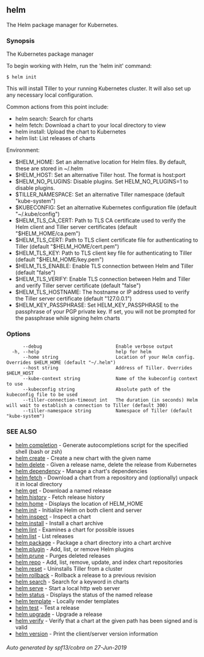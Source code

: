 ## helm

The Helm package manager for Kubernetes.

### Synopsis

The Kubernetes package manager

To begin working with Helm, run the 'helm init' command:

	$ helm init

This will install Tiller to your running Kubernetes cluster.
It will also set up any necessary local configuration.

Common actions from this point include:

- helm search:    Search for charts
- helm fetch:     Download a chart to your local directory to view
- helm install:   Upload the chart to Kubernetes
- helm list:      List releases of charts

Environment:

- $HELM_HOME:           Set an alternative location for Helm files. By default, these are stored in ~/.helm
- $HELM_HOST:           Set an alternative Tiller host. The format is host:port
- $HELM_NO_PLUGINS:     Disable plugins. Set HELM_NO_PLUGINS=1 to disable plugins.
- $TILLER_NAMESPACE:    Set an alternative Tiller namespace (default "kube-system")
- $KUBECONFIG:          Set an alternative Kubernetes configuration file (default "~/.kube/config")
- $HELM_TLS_CA_CERT:    Path to TLS CA certificate used to verify the Helm client and Tiller server certificates (default "$HELM_HOME/ca.pem")
- $HELM_TLS_CERT:       Path to TLS client certificate file for authenticating to Tiller (default "$HELM_HOME/cert.pem")
- $HELM_TLS_KEY:        Path to TLS client key file for authenticating to Tiller (default "$HELM_HOME/key.pem")
- $HELM_TLS_ENABLE:     Enable TLS connection between Helm and Tiller (default "false")
- $HELM_TLS_VERIFY:     Enable TLS connection between Helm and Tiller and verify Tiller server certificate (default "false")
- $HELM_TLS_HOSTNAME:   The hostname or IP address used to verify the Tiller server certificate (default "127.0.0.1")
- $HELM_KEY_PASSPHRASE: Set HELM_KEY_PASSPHRASE to the passphrase of your PGP private key. If set, you will not be prompted for the passphrase while signing helm charts



### Options

```
      --debug                           Enable verbose output
  -h, --help                            help for helm
      --home string                     Location of your Helm config. Overrides $HELM_HOME (default "~/.helm")
      --host string                     Address of Tiller. Overrides $HELM_HOST
      --kube-context string             Name of the kubeconfig context to use
      --kubeconfig string               Absolute path of the kubeconfig file to be used
      --tiller-connection-timeout int   The duration (in seconds) Helm will wait to establish a connection to Tiller (default 300)
      --tiller-namespace string         Namespace of Tiller (default "kube-system")
```

### SEE ALSO

* [helm completion](helm_completion.md)	 - Generate autocompletions script for the specified shell (bash or zsh)
* [helm create](helm_create.md)	 - Create a new chart with the given name
* [helm delete](helm_delete.md)	 - Given a release name, delete the release from Kubernetes
* [helm dependency](helm_dependency.md)	 - Manage a chart's dependencies
* [helm fetch](helm_fetch.md)	 - Download a chart from a repository and (optionally) unpack it in local directory
* [helm get](helm_get.md)	 - Download a named release
* [helm history](helm_history.md)	 - Fetch release history
* [helm home](helm_home.md)	 - Displays the location of HELM_HOME
* [helm init](helm_init.md)	 - Initialize Helm on both client and server
* [helm inspect](helm_inspect.md)	 - Inspect a chart
* [helm install](helm_install.md)	 - Install a chart archive
* [helm lint](helm_lint.md)	 - Examines a chart for possible issues
* [helm list](helm_list.md)	 - List releases
* [helm package](helm_package.md)	 - Package a chart directory into a chart archive
* [helm plugin](helm_plugin.md)	 - Add, list, or remove Helm plugins
* [helm prune](helm_prune.md)	 - Purges deleted releases
* [helm repo](helm_repo.md)	 - Add, list, remove, update, and index chart repositories
* [helm reset](helm_reset.md)	 - Uninstalls Tiller from a cluster
* [helm rollback](helm_rollback.md)	 - Rollback a release to a previous revision
* [helm search](helm_search.md)	 - Search for a keyword in charts
* [helm serve](helm_serve.md)	 - Start a local http web server
* [helm status](helm_status.md)	 - Displays the status of the named release
* [helm template](helm_template.md)	 - Locally render templates
* [helm test](helm_test.md)	 - Test a release
* [helm upgrade](helm_upgrade.md)	 - Upgrade a release
* [helm verify](helm_verify.md)	 - Verify that a chart at the given path has been signed and is valid
* [helm version](helm_version.md)	 - Print the client/server version information

###### Auto generated by spf13/cobra on 27-Jun-2019
